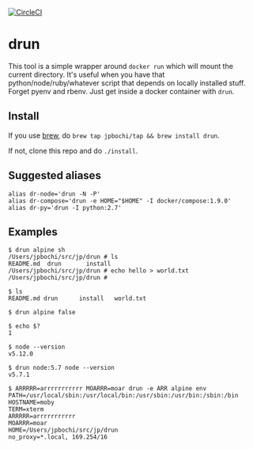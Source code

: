 [![CircleCI](https://circleci.com/gh/jpbochi/drun.svg?style=svg)](https://circleci.com/gh/jpbochi/drun)

# drun

This tool is a simple wrapper around `docker run` which will mount the current directory. It's useful when you have that python/node/ruby/whatever script that depends on locally installed stuff. Forget pyenv and rbenv. Just get inside a docker container with `drun`.

## Install

If you use [brew](http://brew.sh/), do `brew tap jpbochi/tap && brew install drun`.

If not, clone this repo and do `./install`.

## Suggested aliases

```
alias dr-node='drun -N -P'
alias dr-compose='drun -e HOME="$HOME" -I docker/compose:1.9.0'
alias dr-py='drun -I python:2.7'
```

## Examples

```
$ drun alpine sh
/Users/jpbochi/src/jp/drun # ls
README.md  drun       install
/Users/jpbochi/src/jp/drun # echo hello > world.txt
/Users/jpbochi/src/jp/drun #

$ ls
README.md drun      install   world.txt

$ drun alpine false

$ echo $?
1

$ node --version
v5.12.0

$ drun node:5.7 node --version
v5.7.1

$ ARRRRR=arrrrrrrrrrr MOARRR=moar drun -e ARR alpine env
PATH=/usr/local/sbin:/usr/local/bin:/usr/sbin:/usr/bin:/sbin:/bin
HOSTNAME=moby
TERM=xterm
ARRRRR=arrrrrrrrrrr
MOARRR=moar
HOME=/Users/jpbochi/src/jp/drun
no_proxy=*.local, 169.254/16
```
